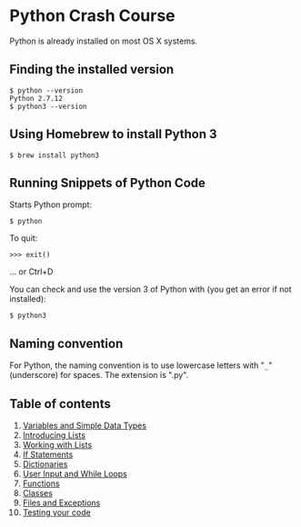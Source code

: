 # Python Crash Course

Python is already installed on most OS X systems.

## Finding the installed version

```
$ python --version
Python 2.7.12
$ python3 --version
```

## Using Homebrew to install Python 3

```
$ brew install python3
```

## Running Snippets of Python Code

Starts Python prompt:
```
$ python
```

To quit:
```
>>> exit()
```
... or Ctrl+D

You can check and use the version 3 of Python with (you get an error if not installed):
```
$ python3
```

## Naming convention

For Python, the naming convention is to use lowercase letters with "`_`" (underscore) for spaces.
The extension is ".py".

## Table of contents

1. [Variables and Simple Data Types](02_Variables.md)
2. [Introducing Lists](03_IntroducingLists.md)
3. [Working with Lists](04_WorkingWithLists.md)
4. [If Statements](05_IfStatements.md)
5. [Dictionaries](06_Dictionaries.md)
6. [User Input and While Loops](07_InputAndWhile.md)
7. [Functions](08_Functions.md)
8. [Classes](09_Classes.md)
9. [Files and Exceptions](10_Files.md)
10. [Testing your code](11_Testing.md)

